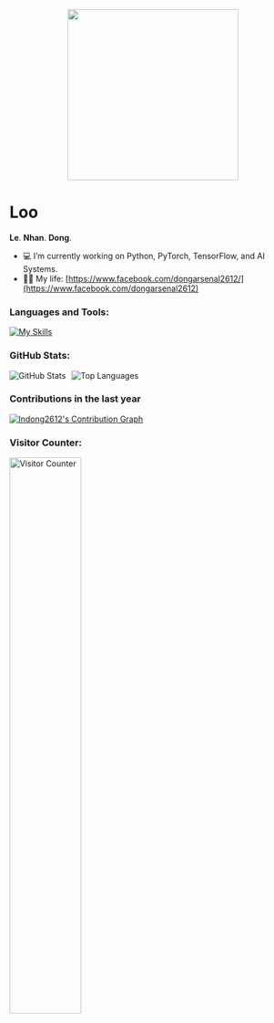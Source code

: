 <p align="center"><img src="https://static.fontstand.com/assets/Uploads/Foundry/74/Aa/_resampled/SetHeightWyI0MDAiLCI0MDAiXQ/AR-DCHYJianWeiGBPro-BD-Aa-21baee1795b83c69d0f5efdbd7ae48fd.png" width="300px"></p>

<!--
lndong2612 is a ✨ special ✨ repository because its README.md (this file) appears on your GitHub profile.
-->

<h1>Loo</h1>

<b>Le</b>.
<b>Nhan</b>.
<b>Dong</b>.

- 💻 I’m currently working on Python, PyTorch, TensorFlow, and AI Systems.
- 👨‍💻 My life: [https://www.facebook.com/dongarsenal2612/](https://www.facebook.com/dongarsenal2612)

### Languages and Tools:
[![My Skills](https://skillicons.dev/icons?i=python,pytorch,tensorflow,cpp,docker,linux)](https://skillicons.dev)

### GitHub Stats:
<div style="display: flex; flex-direction: row; gap: 10px;">
  <img src="https://github-readme-stats.vercel.app/api?username=lndong2612&theme=tokyonight&show_icons=true&hide_border=true" alt="GitHub Stats" />
  <img src="https://github-readme-stats.vercel.app/api/top-langs/?username=lndong2612&theme=tokyonight&layout=compact&hide_border=true" alt="Top Languages" />
</div>

### Contributions in the last year
[![lndong2612's Contribution Graph](https://github-readme-activity-graph.vercel.app/graph?username=lndong2612&theme=tokyonight&hide_border=true&area=true)](https://github.com/lndong2612)

### Visitor Counter:
<img alt="Visitor Counter" width="50%" src="https://profile-counter.glitch.me/lndong2612/count.svg" />
